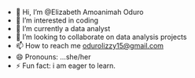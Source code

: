 - 👋 Hi, I’m @Elizabeth Amoanimah Oduro
- 👀 I’m interested in coding
- 🌱 I’m currently a data analyst
- 💞️ I’m looking to collaborate on data analysis projects
- 📫 How to reach me odurolizzy15@gmail.com
- 😄 Pronouns: ...she/her
- ⚡ Fun fact: i am eager to learn.

<!---
Elizabeth Amoanimah Oduro is a ✨ special ✨ repository because its `README.md` (this file) appears on your GitHub profile.
You can click the Preview link to take a look at your changes.
--->
